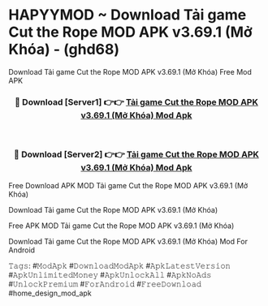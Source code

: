 # HAPYYMOD ~ Download Tải game Cut the Rope MOD APK v3.69.1 (Mở Khóa) - (ghd68)
Download Tải game Cut the Rope MOD APK v3.69.1 (Mở Khóa) Free Mod APK

<div align="center">
<h3>🔴 Download [Server1] 👉👉 <a href="https://apk-comot.site?title=Tải_game_Cut_the_Rope_MOD_APK_v3.69.1_(Mở_Khóa)">Tải game Cut the Rope MOD APK v3.69.1 (Mở Khóa) Mod Apk</a></h3><br>

<h3>🔴 Download [Server2] 👉👉 <a href="https://apk-comot.site?title=Tải_game_Cut_the_Rope_MOD_APK_v3.69.1_(Mở_Khóa)">Tải game Cut the Rope MOD APK v3.69.1 (Mở Khóa) Mod Apk</a></h3>
</div>


Free Download APK MOD Tải game Cut the Rope MOD APK v3.69.1 (Mở Khóa)

Download Tải game Cut the Rope MOD APK v3.69.1 (Mở Khóa) 

Free APK MOD Tải game Cut the Rope MOD APK v3.69.1 (Mở Khóa) 

Download Tải game Cut the Rope MOD APK v3.69.1 (Mở Khóa) Mod For Android

𝚃𝚊𝚐𝚜: #𝙼𝚘𝚍𝙰𝚙𝚔 #𝙳𝚘𝚠𝚗𝚕𝚘𝚊𝚍𝙼𝚘𝚍𝙰𝚙𝚔 #𝙰𝚙𝚔𝙻𝚊𝚝𝚎𝚜𝚝𝚅𝚎𝚛𝚜𝚒𝚘𝚗 #𝙰𝚙𝚔𝚄𝚗𝚕𝚒𝚖𝚒𝚝𝚎𝚍𝙼𝚘𝚗𝚎𝚢 #𝙰𝚙𝚔𝚄𝚗𝚕𝚘𝚌𝚔𝙰𝚕𝚕 #𝙰𝚙𝚔𝙽𝚘𝙰𝚍𝚜 #𝚄𝚗𝚕𝚘𝚌𝚔𝙿𝚛𝚎𝚖𝚒𝚞𝚖 #𝙵𝚘𝚛𝙰𝚗𝚍𝚛𝚘𝚒𝚍 #𝙵𝚛𝚎𝚎𝙳𝚘𝚠𝚗𝚕𝚘𝚊𝚍 #home_design_mod_apk